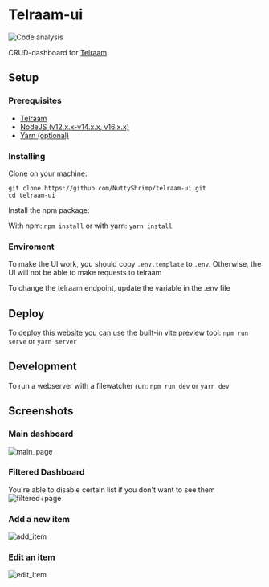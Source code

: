 # Telraam-ui

![Code analysis](https://github.com/NuttyShrimp/telraam-ui/actions/workflows/codeql-analysis.yml/badge.svg)

CRUD-dashboard for [Telraam](https://github.com/12urenloop/Telraam)

## Setup

### Prerequisites

- [Telraam](https://github.com/12urenloop/Telraam)
- [NodeJS (v12.x.x-v14.x.x, v16.x.x)](https://nodejs.dev/download)
- [Yarn (optional)](https://yarnpkg.com/)

### Installing

Clone on your machine:

```shell
git clone https://github.com/NuttyShrimp/telraam-ui.git
cd telraam-ui
```

Install the npm package:

With npm: `npm install`
or with yarn: `yarn install`

### Enviroment

To make the UI work, you should copy `.env.template` to `.env`.
Otherwise, the UI will not be able to make requests to telraam

To change the telraam endpoint, update the variable in the .env file

## Deploy

To deploy this website you can use the built-in vite preview tool:
`npm run serve` or `yarn server`

## Development

To run a webserver with a filewatcher run:
`npm run dev` or `yarn dev`

## Screenshots

### Main dashboard
![main_page](https://i.imgur.com/NyIKA4X.png)
### Filtered Dashboard
You're able to disable certain list if you don't want to see them
![filtered+page](https://i.imgur.com/pFcsiu5.png)
### Add a new item
![add_item](https://i.imgur.com/s3o7CHz.png)
### Edit an item
![edit_item](https://i.imgur.com/M1JvUxs.png)